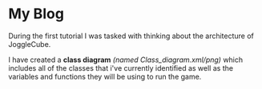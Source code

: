 # My Blog
During the first tutorial I was tasked with thinking about the architecture of JoggleCube.

I have created a **class diagram** *(named Class_diagram.xml/png)* which includes all of the classes that i've currently identified
as well as the variables and functions they will be using to run the game.